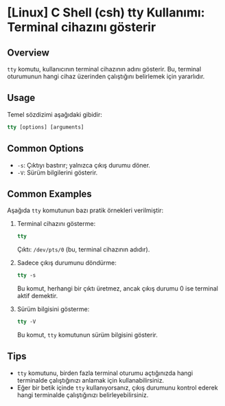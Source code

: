 # [Linux] C Shell (csh) tty Kullanımı: Terminal cihazını gösterir

## Overview
`tty` komutu, kullanıcının terminal cihazının adını gösterir. Bu, terminal oturumunun hangi cihaz üzerinden çalıştığını belirlemek için yararlıdır.

## Usage
Temel sözdizimi aşağıdaki gibidir:
```csh
tty [options] [arguments]
```

## Common Options
- `-s`: Çıktıyı bastırır; yalnızca çıkış durumu döner.
- `-V`: Sürüm bilgilerini gösterir.

## Common Examples
Aşağıda `tty` komutunun bazı pratik örnekleri verilmiştir:

1. Terminal cihazını gösterme:
   ```csh
   tty
   ```
   Çıktı: `/dev/pts/0` (bu, terminal cihazının adıdır).

2. Sadece çıkış durumunu döndürme:
   ```csh
   tty -s
   ```
   Bu komut, herhangi bir çıktı üretmez, ancak çıkış durumu 0 ise terminal aktif demektir.

3. Sürüm bilgisini gösterme:
   ```csh
   tty -V
   ```
   Bu komut, `tty` komutunun sürüm bilgisini gösterir.

## Tips
- `tty` komutunu, birden fazla terminal oturumu açtığınızda hangi terminalde çalıştığınızı anlamak için kullanabilirsiniz.
- Eğer bir betik içinde `tty` kullanıyorsanız, çıkış durumunu kontrol ederek hangi terminalde çalıştığınızı belirleyebilirsiniz.